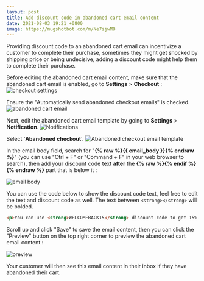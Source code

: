 ```yaml
---
layout: post
title: Add discount code in abandoned cart email content
date: 2021-08-03 19:21 +0800
image: https://mugshotbot.com/m/Ne7sjwM8
---
```


Providing discount code to an abandoned cart email can incentivize a customer to complete their purchase, sometimes they might get shocked by shipping price or being undecisive, adding a discount code might help them to complete their purchase.

Before editing the abandoned cart email content, make sure that the abandoned cart email is enabled, go to **Settings** > **Checkout** :
![checkout settings](https://img.yagisoftware.com/7-how-to-add-discount-code-in-abandoned-cart-email/checkout.png)

Ensure the "Automatically send abandoned checkout emails" is checked.
![abandoned cart email](https://img.yagisoftware.com/7-how-to-add-discount-code-in-abandoned-cart-email/enable_email.png)

Next, edit the abandoned cart email template by going to **Settings** > **Notification**.
![Notifications](https://img.yagisoftware.com/7-how-to-add-discount-code-in-abandoned-cart-email/notification.png)

Select '**Abandoned checkout**'.
![Abandoned checkout email template](https://img.yagisoftware.com/7-how-to-add-discount-code-in-abandoned-cart-email/abandoned_cart.png)

In the email body field, search for "**{% raw %}{{ email_body }}{% endraw %}**" (you can use "Ctrl + F" or "Command + F" in your web browser to search), then add your discount code text **after** the **{% raw %}{% endif %}{% endraw %}** part that is below it :

![email body](https://img.yagisoftware.com/7-how-to-add-discount-code-in-abandoned-cart-email/part.png)

You can use the code below to show the discount code text, feel free to edit the text and discount code as well. The text between `<strong></strong>` will be bolded.

```html
<p>You can use <strong>WELCOMEBACK15</strong> discount code to get 15% off items from your cart</p>

```

Scroll up and click "Save" to save the email content, then you can click the "Preview" button on the top right corner to preview the abandoned cart email content :

![preview](https://img.yagisoftware.com/7-how-to-add-discount-code-in-abandoned-cart-email/preview.png)

Your customer will then see this email content in their inbox if they have abandoned their cart.